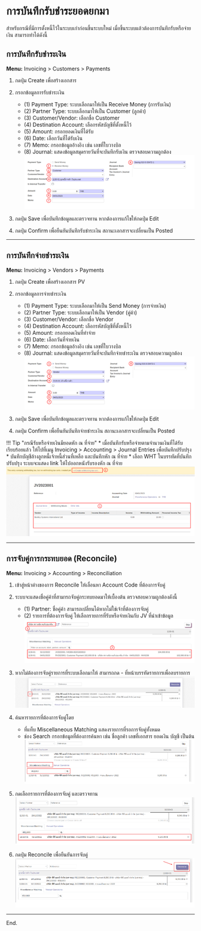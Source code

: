 # การบันทึกรับชำระยอดยกมา

สำหรับกรณีที่มีการตั้งหนี้ไว้ในระบบเก่าก่อนขึ้นระบบใหม่ เมื่อขึ้นระบบแล้วต้องการบันทึกรับหรือจ่ายเงิน สามารถทำได้ดังนี้

## การบันทึกรับชำระเงิน

**Menu:** Invoicing > Customers > Payments

1. กดปุ่ม Create เพื่อสร้างเอกสาร

2. กรอกข้อมูลการรับชำระเงิน
    * (1) Payment Type: ระบบเลือกมาให้เป็น Receive Money (การรับเงิน)
    * (2) Partner Type: ระบบเลือกมาให้เป็น Customer (ลูกค้า)
    * (3) Customer/Vendor: เลือกชื่อ Customer
    * (4) Destination Account: เลือกรหัสบัญชีที่ตั้งหนี้ไว้
    * (5) Amount: กรอกยอดเงินที่ได้รับ
    * (6) Date: เลือกวันที่ได้รับเงิน
    * (7) Memo: กรอกข้อมูลอ้างอิง เช่น เลขที่ใบวางบิล
    * (8) Journal: แสดงข้อมูลสมุดรายวันที่จะบันทึกรับเงิน ตรวจสอบความถูกต้อง
    ![](img/initial_1.png)

3. กดปุ่ม Save เพื่อบันทึกข้อมูลและตรวจทาน หากต้องการแก้ไขให้กดปุ่ม Edit

4. กดปุ่ม Confirm เพื่อยืนยันบันทึกรับชำระเงิน สถานะเอกสารจะเปลี่ยนเป็น Posted

---

## การบันทึกจ่ายชำระเงิน 

**Menu:** Invoicing > Vendors > Payments

1. กดปุ่ม Create เพื่อสร้างเอกสาร PV

2. กรอกข้อมูลการจ่ายชำระเงิน
    * (1) Payment Type: ระบบเลือกมาให้เป็น Send Money (การจ่ายเงิน)
    * (2) Partner Type: ระบบเลือกมาให้เป็น Vendor (คู่ค้า)
    * (3) Customer/Vendor: เลือกชื่อ Vendor
    * (4) Destination Account: เลือกรหัสบัญชีที่ตั้งหนี้ไว้
    * (5) Amount: กรอกยอดเงินที่ทำจ่าย
    * (6) Date: เลือกวันที่จ่ายเงิน
    * (7) Memo: กรอกข้อมูลอ้างอิง เช่น เลขที่ใบวางบิล
    * (8) Journal: แสดงข้อมูลสมุดรายวันที่จะบันทึกจ่ายชำระเงิน ตรวจสอบความถูกต้อง
    ![](img/initial_2.png)

3. กดปุ่ม Save เพื่อบันทึกข้อมูลและตรวจทาน หากต้องการแก้ไขให้กดปุ่ม Edit

4. กดปุ่ม Confirm เพื่อยืนยันบันทึกจ่ายชำระเงิน สถานะเอกสารจะเปลี่ยนเป็น Posted 

!!! Tip "กรณีรับหรือจ่ายเงินมียอดหัก ณ ที่จ่าย"
    * เมื่อบันทึกรับหรือจ่ายตามจำนวนเงินที่ได้รับเรียบร้อยแล้ว ให้ไปที่เมนู Invoicing > Accounting > Journal Entries เพื่อบันทึกปรับปรุง
    * บันทึกบัญชีล้างลูกหนี้เจ้าหนี้ส่วนที่เหลือ และบันทึกหัก ณ ที่จ่าย
    * เลือก WHT ในบรรทัดที่บันทึกปรับปรุง ระบบจะแสดง link ให้ไปออกหนังรับรองหัก ณ ที่จ่าย
    ![](img/jv_4.png)

---

## การจับคู่การกระทบยอด (Reconcile)

**Menu:** Invoicing > Accounting > Reconciliation

1. เข้าสู่หน้าต่างของการ Reconcile ให้เลื่อนหา Account Code ที่ต้องการจับคู่

2. ระบบจะแสดงชื่อคู่ค้าที่สามารถจับคู่กระทบยอดมาให้เบื้องต้น ตรวจสอบความถูกต้องดังนี้
    * (1) Partner: ชื่อคู่ค้า สามารถเปลี่ยนได้หากไม่ใช่เจ้าที่ต้องการจับคู่
    * (2) รายการที่ต้องการจับคู่ ให้เลือกรายการที่รับหรือจ่ายเงินกับ JV ที่นำเข้าข้อมูล
![](img/initial_3.png)

2. หากไม่ต้องการจับคู่รายการที่ระบบเลือกมาให้ สามารถกด - ที่หน้าบรรทัดรายการเพื่อลบรายการ
![](img/initial_4.png)

3. ค้นหารายการที่ต้องการจับคู่โดย
    * ที่แท็บ Miscellaneous Matching แสดงรายการที่รอการจับคู่ทั้งหมด
    * ช่อง Search กรอกข้อมูลที่ต้องการค้นหา เช่น ชื่อลูกค้า เลขที่เอกสาร ยอดเงิน บัญชี เป็นต้น
    ![](img/initial_5.png) 

4. กดเลือกรายการที่ต้องการจับคู่ และตรวจทาน
![](img/initial_6.png) 

5. กดปุ่ม Reconcile เพื่อยืนยันการจับคู่
![](img/initial_7.png) 

---

End.
